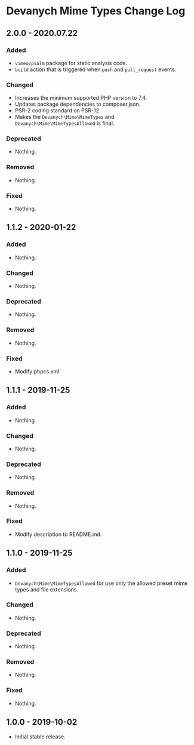 # Devanych Mime Types Change Log

## 2.0.0 - 2020.07.22

### Added

- `vimeo/psalm` package for static analysis code.
- `build` action that is triggered when `push` and `pull_request` events.

### Changed

- Increases the minimum supported PHP version to 7.4.
- Updates package dependencies to composer.json.
- PSR-2 coding standard on PSR-12.
- Makes the `Devanych\Mime\MimeTypes` and `Devanych\Mime\MimeTypesAllowed` is final.

### Deprecated

- Nothing.

### Removed

- Nothing.

### Fixed

- Nothing.

## 1.1.2 - 2020-01-22

### Added

- Nothing.

### Changed

- Nothing.

### Deprecated

- Nothing.

### Removed

- Nothing.

### Fixed

- Modify phpcs.xml.

## 1.1.1 - 2019-11-25

### Added

- Nothing.

### Changed

- Nothing.

### Deprecated

- Nothing.

### Removed

- Nothing.

### Fixed

- Modify description to README.md.

## 1.1.0 - 2019-11-25

### Added

- `Devanych\Mime\MimeTypesAllowed` for use only the allowed preset mime types and file extensions.

### Changed

- Nothing.

### Deprecated

- Nothing.

### Removed

- Nothing.

### Fixed

- Nothing.

## 1.0.0 - 2019-10-02

- Initial stable release.
